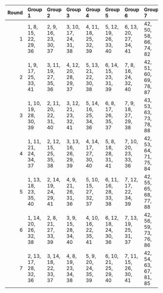 |   Round | Group 1               | Group 2               | Group 3               | Group 4               | Group 5               | Group 6               | Group 7                | Group 8                | Group 9                | Group 10               | Group 11               | Group 12               | Group 13               | Group 14          | Group 15           |
|--------:|:----------------------|:----------------------|:----------------------|:----------------------|:----------------------|:----------------------|:-----------------------|:-----------------------|:-----------------------|:-----------------------|:-----------------------|:-----------------------|:-----------------------|:------------------|:-------------------|
|       1 | 1, 8, 15, 22, 29, 36  | 2, 9, 16, 23, 30, 37  | 3, 10, 17, 24, 31, 38 | 4, 11, 18, 25, 32, 39 | 5, 12, 19, 26, 33, 40 | 6, 13, 20, 27, 34, 41 | 42, 50, 58, 66, 74, 82 | 43, 51, 59, 67, 75, 83 | 44, 52, 60, 68, 76, 84 | 45, 53, 61, 69, 77, 85 | 46, 54, 62, 70, 78, 86 | 47, 55, 63, 71, 79, 87 | 48, 56, 64, 72, 80, 88 | 7, 14, 21, 28, 35 | 49, 57, 65, 73, 81 |
|       2 | 1, 9, 17, 25, 33, 41  | 3, 11, 19, 27, 35, 36 | 4, 12, 20, 28, 29, 37 | 5, 13, 21, 22, 30, 38 | 6, 14, 15, 23, 31, 39 | 7, 8, 16, 24, 32, 40  | 42, 51, 60, 69, 78, 87 | 43, 50, 61, 68, 79, 86 | 45, 52, 59, 66, 81, 88 | 46, 55, 64, 73, 74, 83 | 47, 54, 65, 72, 75, 82 | 48, 57, 62, 71, 76, 85 | 49, 56, 63, 70, 77, 84 | 2, 10, 18, 26, 34 | 44, 53, 58, 67, 80 |
|       3 | 1, 10, 19, 28, 30, 39 | 2, 11, 20, 22, 31, 40 | 3, 12, 21, 23, 32, 41 | 5, 14, 16, 25, 34, 36 | 6, 8, 17, 26, 35, 37  | 7, 9, 18, 27, 29, 38  | 43, 53, 63, 73, 78, 88 | 44, 50, 64, 70, 81, 87 | 45, 51, 65, 71, 80, 86 | 46, 56, 58, 68, 75, 85 | 47, 57, 59, 69, 74, 84 | 48, 54, 60, 66, 77, 83 | 49, 55, 61, 67, 76, 82 | 4, 13, 15, 24, 33 | 42, 52, 62, 72, 79 |
|       4 | 1, 11, 21, 24, 34, 37 | 2, 12, 15, 25, 35, 38 | 3, 13, 16, 26, 29, 39 | 4, 14, 17, 27, 30, 40 | 5, 8, 18, 28, 31, 41  | 7, 10, 20, 23, 33, 36 | 42, 53, 64, 71, 75, 84 | 43, 52, 65, 70, 74, 85 | 44, 51, 62, 73, 77, 82 | 45, 50, 63, 72, 76, 83 | 46, 57, 60, 67, 79, 88 | 48, 55, 58, 69, 81, 86 | 49, 54, 59, 68, 80, 87 | 6, 9, 19, 22, 32  | 47, 56, 61, 66, 78 |
|       5 | 1, 13, 18, 23, 35, 40 | 2, 14, 19, 24, 29, 41 | 4, 9, 21, 26, 31, 36  | 5, 10, 15, 27, 32, 37 | 6, 11, 16, 28, 33, 38 | 7, 12, 17, 22, 34, 39 | 42, 55, 65, 68, 77, 88 | 44, 57, 63, 66, 75, 86 | 45, 56, 62, 67, 74, 87 | 46, 51, 61, 72, 81, 84 | 47, 50, 60, 73, 80, 85 | 48, 53, 59, 70, 79, 82 | 49, 52, 58, 71, 78, 83 | 3, 8, 20, 25, 30  | 43, 54, 64, 69, 76 |
|       6 | 1, 14, 20, 26, 32, 38 | 2, 8, 21, 27, 33, 39  | 3, 9, 15, 28, 34, 40  | 4, 10, 16, 22, 35, 41 | 6, 12, 18, 24, 30, 36 | 7, 13, 19, 25, 31, 37 | 42, 56, 59, 73, 76, 86 | 43, 57, 58, 72, 77, 87 | 44, 54, 61, 71, 74, 88 | 46, 52, 63, 69, 80, 82 | 47, 53, 62, 68, 81, 83 | 48, 50, 65, 67, 78, 84 | 49, 51, 64, 66, 79, 85 | 5, 11, 17, 23, 29 | 45, 55, 60, 70, 75 |
|       7 | 2, 13, 17, 28, 32, 36 | 3, 14, 18, 22, 33, 37 | 4, 8, 19, 23, 34, 38  | 5, 9, 20, 24, 35, 39  | 6, 10, 21, 25, 29, 40 | 7, 11, 15, 26, 30, 41 | 42, 54, 63, 67, 81, 85 | 43, 55, 62, 66, 80, 84 | 44, 56, 65, 69, 79, 83 | 45, 57, 64, 68, 78, 82 | 47, 51, 58, 70, 76, 88 | 48, 52, 61, 73, 75, 87 | 49, 53, 60, 72, 74, 86 | 1, 12, 16, 27, 31 | 46, 50, 59, 71, 77 |